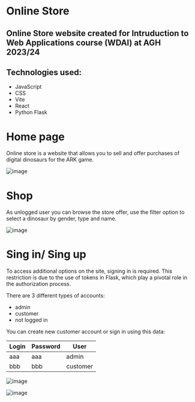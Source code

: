 # Online Store

## Online Store website created for Intruduction to Web Applications course (WDAI) at AGH 2023/24
## Technologies used:
- JavaScript
- CSS
- Vite
- React
- Python Flask

# Home page
Online store is a website that allows you to sell and offer purchases of digital dinosaurs for the ARK game.

![image](https://github.com/xNitix/WDAI-PROJEKT-BOBULA-DZIWAK/assets/116287668/10147770-335c-4eae-8ab5-e322b14d48b6)

# Shop

As unlogged user you can browse the store offer, use the filter option to select a dinosaur by gender, type and name.

![image](https://github.com/xNitix/WDAI-PROJEKT-BOBULA-DZIWAK/assets/116287668/49074955-5810-4ec3-b125-260839dd1b7d)

# Sing in/ Sing up
To access additional options on the site, signing in is required. This restriction is due to the use of tokens in Flask, which play a pivotal role in the authorization process.

There are 3 different types of accounts:

- admin
- customer
- not logged in
  
You can create new customer account or sign in using this data:

|    Login   |  Password  |   User   |
|------------|------------|----------|
|     aaa    |     aaa    |   admin  |
|     bbb    |     bbb    | customer |

![image](https://github.com/xNitix/WDAI-PROJEKT-BOBULA-DZIWAK/assets/116287668/bb800308-76e9-4826-85e1-730c14214887)


![image](https://github.com/xNitix/WDAI-PROJEKT-BOBULA-DZIWAK/assets/116287668/db8c1530-cdfd-4cad-969a-ecb71b8440d4)


